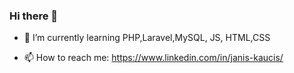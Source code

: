 ### Hi there 👋

- 🌱 I’m currently learning PHP,Laravel,MySQL, JS, HTML,CSS

- 📫 How to reach me: https://www.linkedin.com/in/janis-kaucis/


